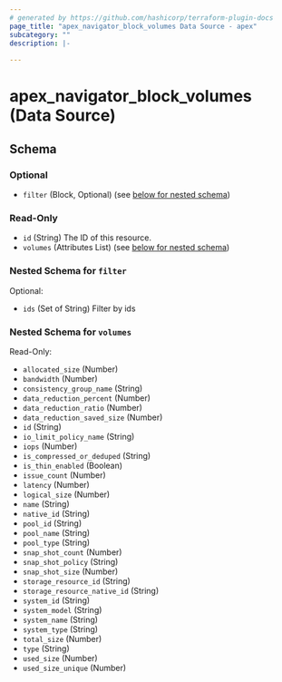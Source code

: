 ```yaml
---
# generated by https://github.com/hashicorp/terraform-plugin-docs
page_title: "apex_navigator_block_volumes Data Source - apex"
subcategory: ""
description: |-
  
---
```


# apex_navigator_block_volumes (Data Source)





<!-- schema generated by tfplugindocs -->
## Schema

### Optional

- `filter` (Block, Optional) (see [below for nested schema](#nestedblock--filter))

### Read-Only

- `id` (String) The ID of this resource.
- `volumes` (Attributes List) (see [below for nested schema](#nestedatt--volumes))

<a id="nestedblock--filter"></a>
### Nested Schema for `filter`

Optional:

- `ids` (Set of String) Filter by ids


<a id="nestedatt--volumes"></a>
### Nested Schema for `volumes`

Read-Only:

- `allocated_size` (Number)
- `bandwidth` (Number)
- `consistency_group_name` (String)
- `data_reduction_percent` (Number)
- `data_reduction_ratio` (Number)
- `data_reduction_saved_size` (Number)
- `id` (String)
- `io_limit_policy_name` (String)
- `iops` (Number)
- `is_compressed_or_deduped` (String)
- `is_thin_enabled` (Boolean)
- `issue_count` (Number)
- `latency` (Number)
- `logical_size` (Number)
- `name` (String)
- `native_id` (String)
- `pool_id` (String)
- `pool_name` (String)
- `pool_type` (String)
- `snap_shot_count` (Number)
- `snap_shot_policy` (String)
- `snap_shot_size` (Number)
- `storage_resource_id` (String)
- `storage_resource_native_id` (String)
- `system_id` (String)
- `system_model` (String)
- `system_name` (String)
- `system_type` (String)
- `total_size` (Number)
- `type` (String)
- `used_size` (Number)
- `used_size_unique` (Number)
